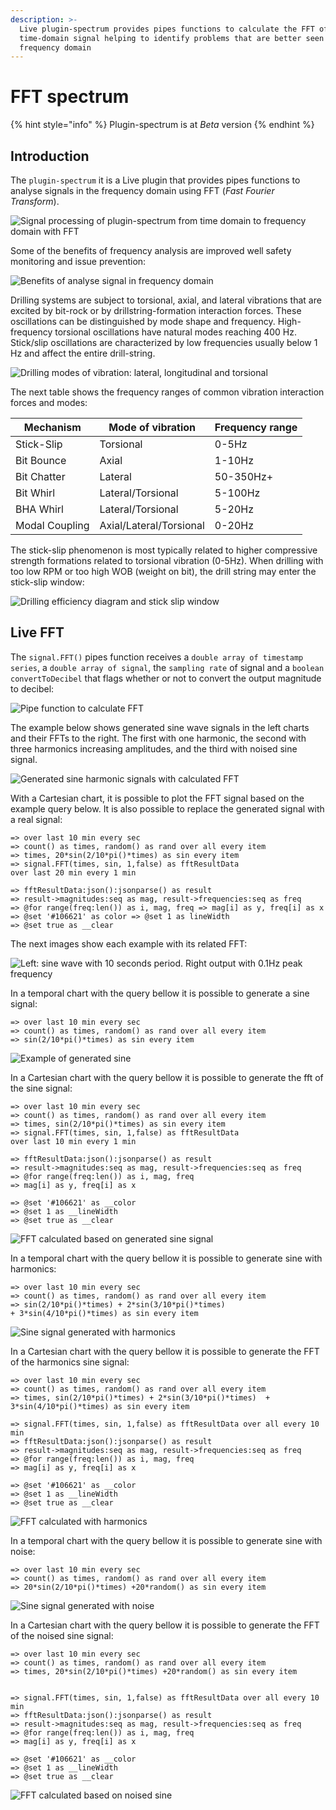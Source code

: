 ```yaml
---
description: >-
  Live plugin-spectrum provides pipes functions to calculate the FFT of a
  time-domain signal helping to identify problems that are better seen in the
  frequency domain
---
```


# FFT spectrum

{% hint style="info" %}
Plugin-spectrum is at _Beta_ version
{% endhint %}

## Introduction

The `plugin-spectrum` it is a Live plugin that provides pipes functions to analyse signals in the frequency domain using FFT (_Fast Fourier Transform_).&#x20;

![Signal processing of plugin-spectrum from time domain to frequency domain with FFT](<../.gitbook/assets/image (258).png>)

Some of the benefits of frequency analysis are improved well safety monitoring and issue prevention:

![Benefits of analyse signal in frequency domain](<../.gitbook/assets/image (39).png>)

Drilling systems are subject to torsional, axial, and lateral vibrations that are excited by bit-rock or by drillstring-formation interaction forces. These oscillations can be distinguished by mode shape and frequency. High-frequency torsional oscillations have natural modes reaching 400 Hz. Stick/slip oscillations are characterized by low frequencies usually below 1 Hz and affect the entire drill-string.&#x20;

![Drilling modes of vibration: lateral, longitudinal and torsional](<../.gitbook/assets/image (250).png>)

The next table shows the frequency ranges of common vibration interaction forces and modes:

| Mechanism      | Mode of vibration       | Frequency range |
| -------------- | ----------------------- | --------------- |
| Stick-Slip     | Torsional               | 0-5Hz           |
| Bit Bounce     | Axial                   | 1-10Hz          |
| Bit Chatter    | Lateral                 | 50-350Hz+       |
| Bit Whirl      | Lateral/Torsional       | 5-100Hz         |
| BHA Whirl      | Lateral/Torsional       | 5-20Hz          |
| Modal Coupling | Axial/Lateral/Torsional | 0-20Hz          |

The stick-slip phenomenon is most typically related to higher compressive strength formations related to torsional vibration (0-5Hz). When drilling with too low RPM or too high WOB (weight on bit), the drill string may enter the stick-slip window:

![Drilling efficiency diagram and stick slip window](<../.gitbook/assets/image (17).png>)

## Live FFT

The `signal.FFT()` pipes function receives a `double array of timestamp series`, a `double array of signal`, the `sampling rate` of signal and a `boolean convertToDecibel` that flags whether or not to convert the output magnitude to decibel:

![Pipe function to calculate FFT](<../.gitbook/assets/image (274).png>)

The example below shows generated sine wave signals in the left charts and their FFTs to the right. The first with one harmonic, the second with three harmonics increasing amplitudes, and the third with noised sine signal.

![Generated sine harmonic signals with calculated FFT](<../.gitbook/assets/image (137).png>)

With a Cartesian chart, it is possible to plot the FFT signal based on the example query below. It is also possible to replace the generated signal with a real signal:&#x20;

```
=> over last 10 min every sec 
=> count() as times, random() as rand over all every item 
=> times, 20*sin(2/10*pi()*times) as sin every item
=> signal.FFT(times, sin, 1,false) as fftResultData 
over last 20 min every 1 min 

=> fftResultData:json():jsonparse() as result 
=> result->magnitudes:seq as mag, result->frequencies:seq as freq 
=> @for range(freq:len()) as i, mag, freq => mag[i] as y, freq[i] as x
=> @set '#106621' as color => @set 1 as lineWidth
=> @set true as __clear
```

The next images show each example with its related FFT:

![Left: sine wave with 10 seconds period. Right output with 0.1Hz peak frequency](https://lh3.googleusercontent.com/8xwRL47XBJewDKu558fhm-ESB0aCH6LNmdz3Ec6mvgU0O85aNa2b-N4\_-OUk8YuwJEJWTL8aKcyDtFqVubLERW6d0DGnyZYgxoEZ4XqVtguV8ctpkR\_kkCCyEZ5F0fVIZZxST55Pl7I)

In a temporal chart with the query bellow it is possible to generate a sine signal:

```
=> over last 10 min every sec 
=> count() as times, random() as rand over all every item
=> sin(2/10*pi()*times) as sin every item
```

![Example of generated sine](<../.gitbook/assets/image (245).png>)

In a Cartesian chart with the query bellow it is possible to generate the fft of the sine signal:

```
=> over last 10 min every sec 
=> count() as times, random() as rand over all every item
=> times, sin(2/10*pi()*times) as sin every item
=> signal.FFT(times, sin, 1,false) as fftResultData 
over last 10 min every 1 min

=> fftResultData:json():jsonparse() as result
=> result->magnitudes:seq as mag, result->frequencies:seq as freq
=> @for range(freq:len()) as i, mag, freq
=> mag[i] as y, freq[i] as x

=> @set '#106621' as __color
=> @set 1 as __lineWidth
=> @set true as __clear
```

![FFT calculated based on generated sine signal](<../.gitbook/assets/image (293).png>)

In a temporal chart with the query bellow it is possible to generate sine with harmonics:

```
=> over last 10 min every sec 
=> count() as times, random() as rand over all every item
=> sin(2/10*pi()*times) + 2*sin(3/10*pi()*times)  
+ 3*sin(4/10*pi()*times) as sin every item
```

![Sine signal generated with harmonics](<../.gitbook/assets/image (384).png>)

In a Cartesian chart with the query bellow it is possible to generate the FFT of the harmonics sine signal:

```
=> over last 10 min every sec 
=> count() as times, random() as rand over all every item
=> times, sin(2/10*pi()*times) + 2*sin(3/10*pi()*times)  + 
3*sin(4/10*pi()*times) as sin every item

=> signal.FFT(times, sin, 1,false) as fftResultData over all every 10 min
=> fftResultData:json():jsonparse() as result
=> result->magnitudes:seq as mag, result->frequencies:seq as freq
=> @for range(freq:len()) as i, mag, freq
=> mag[i] as y, freq[i] as x

=> @set '#106621' as __color
=> @set 1 as __lineWidth
=> @set true as __clear
```

![FFT calculated with harmonics](<../.gitbook/assets/image (479).png>)

In a temporal chart with the query bellow it is possible to generate sine with noise:

```
=> over last 10 min every sec 
=> count() as times, random() as rand over all every item
=> 20*sin(2/10*pi()*times) +20*random() as sin every item
```

![Sine signal generated with noise](<../.gitbook/assets/image (218).png>)

In a Cartesian chart with the query bellow it is possible to generate the FFT of the noised sine signal:

```
=> over last 10 min every sec 
=> count() as times, random() as rand over all every item
=> times, 20*sin(2/10*pi()*times) +20*random() as sin every item


=> signal.FFT(times, sin, 1,false) as fftResultData over all every 10 min
=> fftResultData:json():jsonparse() as result
=> result->magnitudes:seq as mag, result->frequencies:seq as freq
=> @for range(freq:len()) as i, mag, freq
=> mag[i] as y, freq[i] as x

=> @set '#106621' as __color
=> @set 1 as __lineWidth
=> @set true as __clear
```

![FFT calculated based on noised sine ](<../.gitbook/assets/image (89).png>)
